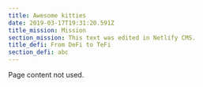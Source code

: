 ```yaml
---
title: Awesome kitties
date: 2019-03-17T19:31:20.591Z
title_mission: Mission
section_mission: This text was edited in Netlify CMS.
title_defi: From DeFi to TeFi
section_defi: abc
---
```


Page content not used.
